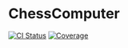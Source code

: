 # ChessComputer

[![CI Status](https://github.com/CrazyPinkAlien/ChessComputer/actions/workflows/rust.yml/badge.svg)](https://github.com//CrazyPinkAlien/ChessComputer/actions)
[![Coverage](https://coveralls.io/repos/github/CrazyPinkAlien/ChessComputer/badge.svg?branch=main)](https://coveralls.io/github/CrazyPinkAlien/ChessComputer)